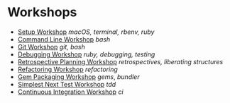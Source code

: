 # Workshops

* [Setup Workshop](./00-Setup-Workshop) _macOS, terminal, rbenv, ruby_
* [Command Line Workshop](./01-Command-Line-Workshop) _bash_ 
* [Git Workshop](./02-Git-Workshop) _git, bash_
* [Debugging Workshop](./03-Debugging-Workshop) _ruby, debugging, testing_
* [Retrospective Planning Workshop](./04-Retrospective-Planning-Workshop) _retrospectives, liberating structures_
* [Refactoring Workshop](./05-Refactoring-Workshop) _refactoring_
* [Gem Packaging Workshop](./06-Gem-Packaging-Workshop) _gems_, _bundler_
* [Simplest Next Test Workshop](./07-Simplest-Next-Test-Workshop) _tdd_
* [Continuous Integration Workshop](./08-Continuous-Integration-Workshop) _ci_  

